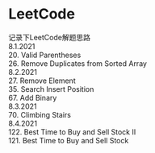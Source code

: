 # LeetCode  
记录下LeetCode解题思路  
8.1.2021  
20. Valid Parentheses  
26. Remove Duplicates from Sorted Array  
8.2.2021  
27. Remove Element  
35. Search Insert Position  
67. Add Binary  
8.3.2021  
70. Climbing Stairs  
8.4.2021  
122. Best Time to Buy and Sell Stock II  
121. Best Time to Buy and Sell Stock  
